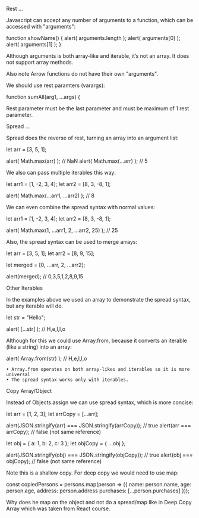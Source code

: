 Rest ...

Javascript can accept any number of arguments to a function, which can be accessed with "arguments":

function showName() {
  alert( arguments.length );
  alert( arguments[0] );
  alert( arguments[1] );
}

Although arguments is both array-like and iterable, it’s not an array. It does not support array methods. 

Also note Arrow functions do not have their own "arguments".


We should use rest paramters (varargs):

function sumAll(arg1, ...args) {

Rest parameter must be the last parameter and must be maximum of 1 rest parameter.

Spread …

Spread does the reverse of rest, turning an array into an argument list:

let arr = [3, 5, 1];

alert( Math.max(arr) ); // NaN
alert( Math.max(...arr) ); // 5


We also can pass multiple iterables this way:
 
let arr1 = [1, -2, 3, 4];
let arr2 = [8, 3, -8, 1];
 
alert( Math.max(...arr1, ...arr2) ); // 8


We can even combine the spread syntax with normal values:
 
let arr1 = [1, -2, 3, 4];
let arr2 = [8, 3, -8, 1];
 
alert( Math.max(1, ...arr1, 2, ...arr2, 25) ); // 25


Also, the spread syntax can be used to merge arrays:
 
let arr = [3, 5, 1];
let arr2 = [8, 9, 15];
 
let merged = [0, ...arr, 2, ...arr2];
 
alert(merged); // 0,3,5,1,2,8,9,15

Other Iterables

In the examples above we used an array to demonstrate the spread syntax, but any iterable will do.
 
let str = "Hello";

alert( [...str] ); // H,e,l,l,o


Although for this we could use Array.from, because it converts an iterable (like a string) into an array:

alert( Array.from(str) ); // H,e,l,l,o

	• Array.from operates on both array-likes and iterables so it is more universal
	• The spread syntax works only with iterables.

Copy Array/Object

Instead of Objects.assign we can use spread syntax, which is more concise:

let arr = [1, 2, 3];
let arrCopy = [...arr];

alert(JSON.stringify(arr) === JSON.stringify(arrCopy)); // true
alert(arr === arrCopy); // false (not same reference)


let obj = { a: 1, b: 2, c: 3 };
let objCopy = { ...obj };

alert(JSON.stringify(obj) === JSON.stringify(objCopy)); // true
alert(obj === objCopy); // false (not same reference)


Note this is a shallow copy. For deep copy we would need to use map:

const copiedPersons = persons.map(person => ({
  name: person.name,
  age: person.age,
  address: person.address
  purchases: [...person.purchases]
}));

Why does he map on the object and not do a spread/map like in Deep Copy Array which was taken from React course.
